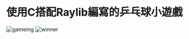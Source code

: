 # 使用C搭配Raylib編寫的乒乓球小遊戲

![gameing](https://github.com/Charlie-Yeh/Ping-Pong-Game/assets/145676141/305777cd-1ae2-492f-b46b-32bba8ba5420)
![winner](https://github.com/Charlie-Yeh/Ping-Pong-Game/assets/145676141/7b892f49-96ae-4b55-99e2-85dc11ecad7b)
